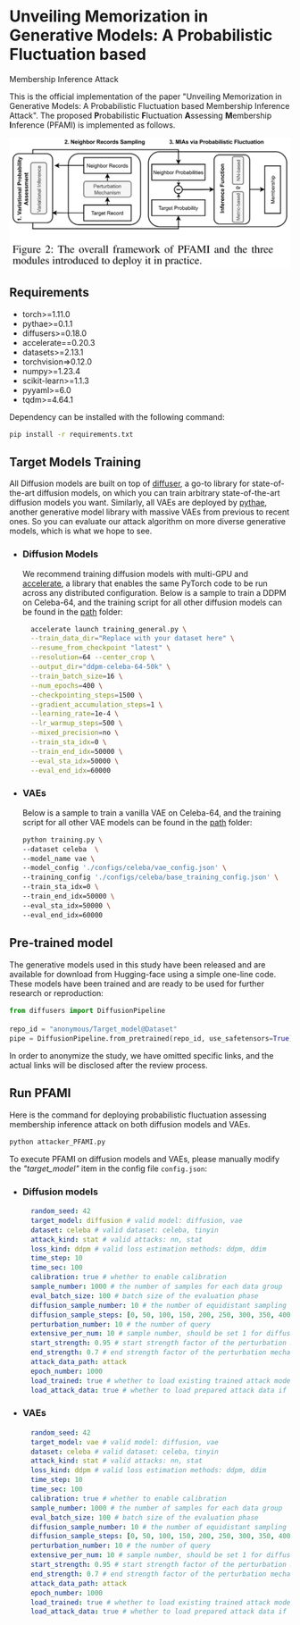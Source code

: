 # Unveiling Memorization in Generative Models: A Probabilistic Fluctuation based
Membership Inference Attack

This is the official implementation of the paper "Unveiling Memorization in Generative Models: A Probabilistic Fluctuation based
Membership Inference Attack".
The proposed **P**robabilistic **F**luctuation **A**ssessing **M**embership **I**nference (PFAMI) is implemented as follows.

![The overall architecture of _PFAMI_](./Framework.png)

## Requirements

- torch>=1.11.0
- pythae>=0.1.1
- diffusers>=0.18.0
- accelerate==0.20.3
- datasets>=2.13.1
- torchvision=>0.12.0
- numpy>=1.23.4
- scikit-learn>=1.1.3
- pyyaml>=6.0
- tqdm>=4.64.1

Dependency can be installed with the following command:

```bash
pip install -r requirements.txt
```


## Target Models Training
  All Diffusion models are built on top of [diffuser](https://huggingface.co/docs/diffusers/index), 
  a go-to library for state-of-the-art diffusion models, 
  on which you can train arbitrary state-of-the-art diffusion models you want. 
  Similarly, all VAEs are deployed by [pythae](https://github.com/clementchadebec/benchmark_VAE), 
  another generative model library with massive VAEs from previous to recent ones. 
  So you can evaluate our attack algorithm on more diverse generative models, which is what we hope to see.


* ### Diffusion Models
  We recommend training diffusion models with multi-GPU and [accelerate](https://huggingface.co/docs/accelerate/index), 
  a library that enables the same PyTorch code to be run across any distributed configuration. 
  Below is a sample to train a DDPM on Celeba-64, and the training script for all other diffusion models can be found in the [path](./diffusion_models) folder:
  ```bash
    accelerate launch training_general.py \
    --train_data_dir="Replace with your dataset here" \
    --resume_from_checkpoint "latest" \
    --resolution=64 --center_crop \
    --output_dir="ddpm-celeba-64-50k" \
    --train_batch_size=16 \
    --num_epochs=400 \
    --checkpointing_steps=1500 \
    --gradient_accumulation_steps=1 \
    --learning_rate=1e-4 \
    --lr_warmup_steps=500 \
    --mixed_precision=no \
    --train_sta_idx=0 \
    --train_end_idx=50000 \
    --eval_sta_idx=50000 \
    --eval_end_idx=60000
  ```

* ### VAEs
  Below is a sample to train a vanilla VAE on Celeba-64, and the training script for all other VAE models can be found in the [path](./VAEs) folder:
    ```bash
   python training.py \
    --dataset celeba  \
    --model_name vae \
    --model_config './configs/celeba/vae_config.json' \
    --training_config './configs/celeba/base_training_config.json' \
    --train_sta_idx=0 \
    --train_end_idx=50000 \
    --eval_sta_idx=50000 \
    --eval_end_idx=60000
    ```
## Pre-trained model
The generative models used in this study have been released and are available for download from Hugging-face using a simple one-line code. These models have been trained and are ready to be used for further research or reproduction: 
```python
from diffusers import DiffusionPipeline

repo_id = "anonymous/Target_model@Dataset"
pipe = DiffusionPipeline.from_pretrained(repo_id, use_safetensors=True)
```
In order to anonymize the study, we have omitted specific links, and the actual links will be disclosed after the review process.
## Run PFAMI
Here is the command for deploying probabilistic fluctuation assessing membership inference attack on 
both diffusion models and VAEs.
```bash
python attacker_PFAMI.py
```
To execute PFAMI on diffusion models and VAEs, please manually modify the _"target_model"_ item in the config file `config.json`:
* ### Diffusion models

    ```yaml
      random_seed: 42
      target_model: diffusion # valid model: diffusion, vae
      dataset: celeba # valid dataset: celeba, tinyin
      attack_kind: stat # valid attacks: nn, stat
      loss_kind: ddpm # valid loss estimation methods: ddpm, ddim
      time_step: 10
      time_sec: 100
      calibration: true # whether to enable calibration
      sample_number: 1000 # the number of samples for each data group
      eval_batch_size: 100 # batch size of the evaluation phase
      diffusion_sample_number: 10 # the number of equidistant sampling
      diffusion_sample_steps: [0, 50, 100, 150, 200, 250, 300, 350, 400, 450] # the sample steps of diffusion model
      perturbation_number: 10 # the number of query
      extensive_per_num: 10 # sample number, should be set 1 for diffusion models
      start_strength: 0.95 # start strength factor of the perturbation mechanism
      end_strength: 0.7 # end strength factor of the perturbation mechanism
      attack_data_path: attack
      epoch_number: 1000
      load_trained: true # whether to load existing trained attack model
      load_attack_data: true # whether to load prepared attack data if existing.
    ```

* ### VAEs

    ```yaml
      random_seed: 42
      target_model: vae # valid model: diffusion, vae
      dataset: celeba # valid dataset: celeba, tinyin
      attack_kind: stat # valid attacks: nn, stat
      loss_kind: ddpm # valid loss estimation methods: ddpm, ddim
      time_step: 10
      time_sec: 100
      calibration: true # whether to enable calibration
      sample_number: 1000 # the number of samples for each data group
      eval_batch_size: 100 # batch size of the evaluation phase
      diffusion_sample_number: 10 # the number of equidistant sampling
      diffusion_sample_steps: [0, 50, 100, 150, 200, 250, 300, 350, 400, 450] # the sample steps of diffusion model
      perturbation_number: 10 # the number of query
      extensive_per_num: 10 # sample number, should be set 1 for diffusion models
      start_strength: 0.95 # start strength factor of the perturbation mechanism
      end_strength: 0.7 # end strength factor of the perturbation mechanism
      attack_data_path: attack
      epoch_number: 1000
      load_trained: true # whether to load existing trained attack model
      load_attack_data: true # whether to load prepared attack data if existing.
    ```